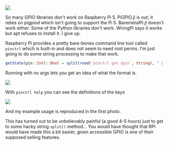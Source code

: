 ![](Screenshot%202024-09-30%20at%2022.27.33.png)

So many GPIO libraries don't work on Raspberry Pi 5. PiGPIO.jl is out; it relies on pigpiod which isn't going to support the Pi 5. BaremetalPi.jl doesn't work either. Some of the Python libraries don't work. WiringPi says it works but apt refuses to install it. I give up.

Raspberry Pi provides a pretty bare-bones command line tool called `pinctrl` which is built-in and does not seem to need root perms. I'm just going to do some string processing to make that work.

```julia
getState(pin::Int)::Bool = split(read(`pinctrl get $pin`, String), " | ")[2][1:2] == "hi"
```

Running with no args lets you get an idea of what the format is.

![](Screenshot%202024-09-30%20at%2022.31.22.png)

With `pinctrl help` you can see the definitions of the keys

![](Screenshot%202024-09-30%20at%2022.32.02.png)

And my example usage is reproduced in the first photo.

This has turned out to be unbelievably painful (a good 4-5 hours) just to get to some hacky string `split()` method… You would have thought that RPi would have made this a bit easier, given accessible GPIO is one of their supposed selling features.